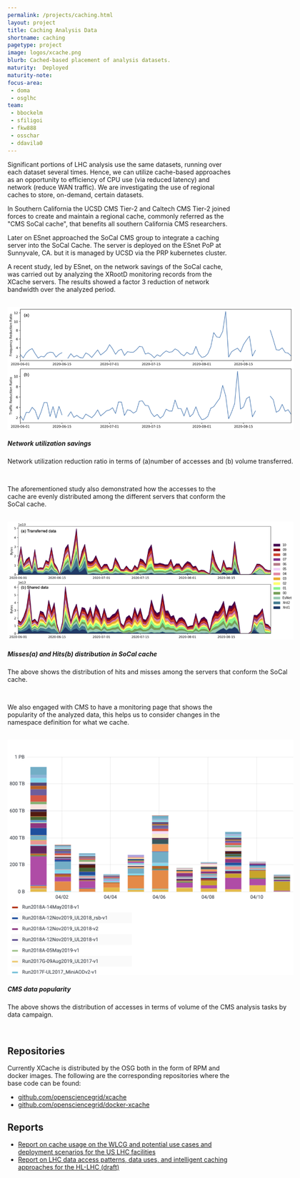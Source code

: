 ```yaml
---
permalink: /projects/caching.html
layout: project
title: Caching Analysis Data
shortname: caching
pagetype: project
image: logos/xcache.png
blurb: Cached-based placement of analysis datasets.
maturity:  Deployed
maturity-note:
focus-area:
 - doma
 - osglhc
team:
 - bbockelm
 - sfiligoi
 - fkw888
 - osschar
 - ddavila0
---
```



Significant portions of LHC analysis use the same datasets, running
over each dataset several times.  Hence, we can utilize cache-based approaches
as an opportunity to efficiency of CPU use (via reduced latency) and network
(reduce WAN traffic). We are investigating the use of regional caches to
store, on-demand, certain datasets.

In Southern California the UCSD CMS Tier-2 and Caltech CMS Tier-2
joined forces to create and maintain a regional cache, commonly referred as the
"CMS SoCal cache", that benefits all southern California CMS
researchers.

Later on ESnet approached the SoCal CMS group to integrate a caching server into
the SoCal Cache. The server is deployed on the ESnet PoP at Sunnyvale, CA. but it is
managed by UCSD via the PRP kubernetes cluster.

A recent study, led by ESnet, on the network savings of the SoCal cache, was carried
out by analyzing the XRootD monitoring records from the XCache servers. The results
showed a factor 3 reduction of network bandwidth over the analyzed period.

<br>
<div class="card" style="width: 40rem; margin: auto">
  <img class="card-img-top" style="object-fit: contain"  src="/assets/images/caching-esnet-reduction-ratio.png" alt="Network utilization savings">
  <div class="card-body">
   <h5 class="card-title">Network utilization savings</h5>
   <p class="card-text">Network utilization reduction ratio in terms of (a)number of accesses and (b) volume transferred.
   </p>
  </div>
</div>
<br>

The aforementioned study also demonstrated how the accesses to the cache are
evenly distributed among the different servers that conform the SoCal cache.

<br>
<div class="card" style="width: 40rem; margin: auto">
  <img class="card-img-top" style="object-fit: contain"  src="/assets/images/caching-esnet-hit_and_miss.png" alt="SoCal hits and misses">
  <div class="card-body">
   <h5 class="card-title">Misses(a) and Hits(b) distribution in SoCal cache</h5>
   <p class="card-text">The above shows the distribution of hits and misses among the servers that conform the SoCal cache.
   </p>
  </div>
</div>
<br>

We also engaged with CMS to have a monitoring page that shows the popularity of
the analyzed data, this helps us to consider changes in the namespace definition
for what we cache.

<br>
<div class="card" style="width: 40rem; margin: auto">
  <img class="card-img-top" style="object-fit: contain"  src="/assets/images/caching-data-popularity.png" alt="CMS data popularity">
  <div class="card-body">
   <h5 class="card-title">CMS data popularity</h5>
   <p class="card-text">The above shows the distribution of accesses in terms of volume of the CMS analysis tasks by data campaign.
   </p>
  </div>
</div>
<br>

## Repositories

Currently XCache is distributed by the OSG both in the form of RPM and docker images.
The following are the corresponding repositories where the base code can be found:

 * [github.com/opensciencegrid/xcache](https://github.com/opensciencegrid/xcache)
 * [github.com/opensciencegrid/docker-xcache](https://github.com/opensciencegrid/docker-xcache)


## Reports

 * [Report on cache usage on the WLCG and potential use cases and deployment scenarios for the US LHC facilities](https://github.com/iris-hep/iris-hep.github.io-source/blob/master/assets/pdf/Cache_Usage_on_the_WLCG.pdf)
 * [Report on LHC data access patterns, data uses, and intelligent caching approaches for the HL-LHC (draft)](https://github.com/iris-hep/iris-hep.github.io-source/blob/master/assets/pdf/LHC_Data_Access_Patterns_draft.pdf)

